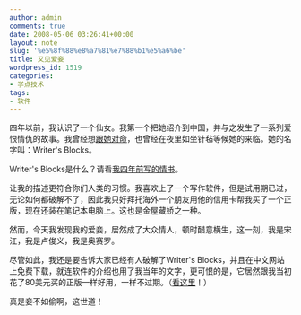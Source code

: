 ```yaml
---
author: admin
comments: true
date: 2008-05-06 03:26:41+00:00
layout: note
slug: '%e5%8f%88%e8%a7%81%e7%88%b1%e5%a6%be'
title: 又见爱妾
wordpress_id: 1519
categories:
- 学点技术
tags:
- 软件
---
```


四年以前，我认识了一个仙女。我第一个把她绍介到中国，并与之发生了一系列爱恨情仇的故事。我曾经想[跟她对命](http://www.baibanbao.net/?p=537)，也曾经在夜里如坐针毡等候她的来临。她的名字叫：Writer's Blocks。

Writer's Blocks是什么？请看[我四年前写的情书](http://www.baibanbao.net/?p=1518)。

让我的描述更符合你们人类的习惯。我喜欢上了一个写作软件，但是试用期已过，无论如何都破解不了，因此我只好拜托海外一个朋友用他的信用卡帮我买了一个正版，现在还装在笔记本电脑上。这也是金屋藏娇之一种。

然而，今天我发现我的爱妾，居然成了大众情人，顿时醋意横生，这一刻，我是宋江，我是卢俊义，我是奥赛罗。

尽管如此，我还是要告诉大家已经有人破解了Writer's Blocks，并且在中文网站上免费下载，就连软件的介绍也用了我当年的文字，更可恨的是，它居然跟我当初花了80美元买的正版一样好用，一样不过期。（[看这里](http://www.52z.com/soft/2840.html)！）

真是妾不如偷啊，这世道！
